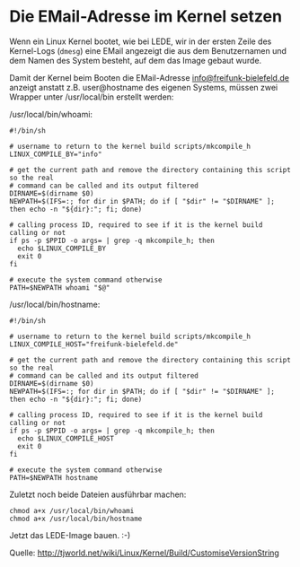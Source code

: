 
# Die EMail-Adresse im Kernel setzen

Wenn ein Linux Kernel bootet, wie bei LEDE, wir in der ersten Zeile des Kernel-Logs (`dmesg`)
eine EMail angezeigt die aus dem Benutzernamen und dem Namen des System besteht, auf dem
das Image gebaut wurde.

Damit der Kernel beim Booten die EMail-Adresse info@freifunk-bielefeld.de anzeigt anstatt z.B.
user@hostname des eigenen Systems, müssen zwei Wrapper unter /usr/local/bin erstellt werden:

/usr/local/bin/whoami:
```
#!/bin/sh

# username to return to the kernel build scripts/mkcompile_h
LINUX_COMPILE_BY="info"

# get the current path and remove the directory containing this script so the real
# command can be called and its output filtered
DIRNAME=$(dirname $0)
NEWPATH=$(IFS=:; for dir in $PATH; do if [ "$dir" != "$DIRNAME" ]; then echo -n "${dir}:"; fi; done)

# calling process ID, required to see if it is the kernel build calling or not
if ps -p $PPID -o args= | grep -q mkcompile_h; then
  echo $LINUX_COMPILE_BY
  exit 0
fi

# execute the system command otherwise
PATH=$NEWPATH whoami "$@"
```

/usr/local/bin/hostname:
```
#!/bin/sh

# username to return to the kernel build scripts/mkcompile_h
LINUX_COMPILE_HOST="freifunk-bielefeld.de"

# get the current path and remove the directory containing this script so the real
# command can be called and its output filtered
DIRNAME=$(dirname $0)
NEWPATH=$(IFS=:; for dir in $PATH; do if [ "$dir" != "$DIRNAME" ]; then echo -n "${dir}:"; fi; done)

# calling process ID, required to see if it is the kernel build calling or not
if ps -p $PPID -o args= | grep -q mkcompile_h; then 
  echo $LINUX_COMPILE_HOST
  exit 0
fi

# execute the system command otherwise
PATH=$NEWPATH hostname
```

Zuletzt noch beide Dateien ausführbar machen:
```
chmod a+x /usr/local/bin/whoami
chmod a+x /usr/local/bin/hostname
```

Jetzt das LEDE-Image bauen. :-)

Quelle: http://tjworld.net/wiki/Linux/Kernel/Build/CustomiseVersionString
